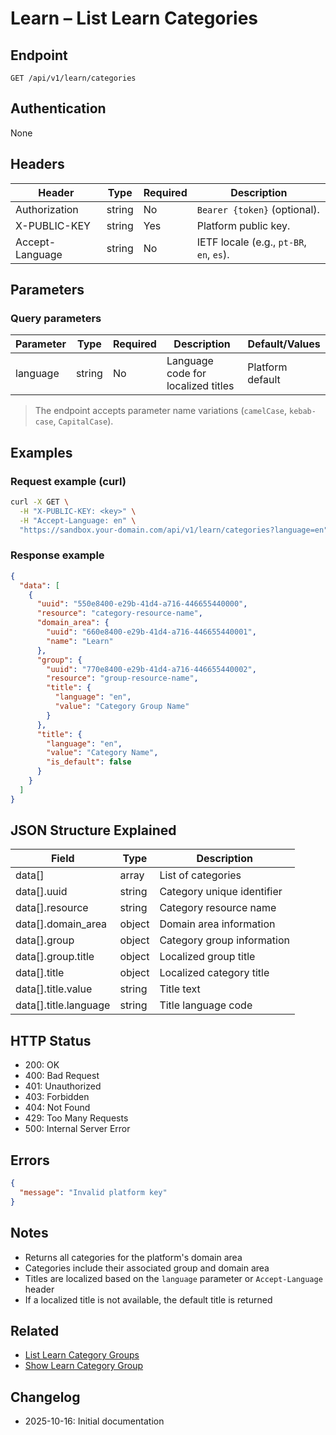 # Learn – List Learn Categories

## Endpoint

```
GET /api/v1/learn/categories
```

## Authentication

None

## Headers

| Header          | Type   | Required | Description |
| --------------- | ------ | -------- | ----------- |
| Authorization   | string | No       | `Bearer {token}` (optional). |
| X-PUBLIC-KEY    | string | Yes      | Platform public key. |
| Accept-Language | string | No       | IETF locale (e.g., `pt-BR`, `en`, `es`). |

## Parameters

### Query parameters

| Parameter | Type   | Required | Description | Default/Values |
| --------- | ------ | -------- | ----------- | -------------- |
| language  | string | No       | Language code for localized titles | Platform default |

> The endpoint accepts parameter name variations (`camelCase`, `kebab-case`, `CapitalCase`).

## Examples

### Request example (curl)

```bash
curl -X GET \
  -H "X-PUBLIC-KEY: <key>" \
  -H "Accept-Language: en" \
  "https://sandbox.your-domain.com/api/v1/learn/categories?language=en"
```

### Response example

```json
{
  "data": [
    {
      "uuid": "550e8400-e29b-41d4-a716-446655440000",
      "resource": "category-resource-name",
      "domain_area": {
        "uuid": "660e8400-e29b-41d4-a716-446655440001",
        "name": "Learn"
      },
      "group": {
        "uuid": "770e8400-e29b-41d4-a716-446655440002",
        "resource": "group-resource-name",
        "title": {
          "language": "en",
          "value": "Category Group Name"
        }
      },
      "title": {
        "language": "en",
        "value": "Category Name",
        "is_default": false
      }
    }
  ]
}
```

## JSON Structure Explained

| Field                | Type    | Description |
| -------------------- | ------- | ----------- |
| data[]               | array   | List of categories |
| data[].uuid          | string  | Category unique identifier |
| data[].resource      | string  | Category resource name |
| data[].domain_area   | object  | Domain area information |
| data[].group         | object  | Category group information |
| data[].group.title   | object  | Localized group title |
| data[].title         | object  | Localized category title |
| data[].title.value   | string  | Title text |
| data[].title.language| string  | Title language code |

## HTTP Status

- 200: OK
- 400: Bad Request
- 401: Unauthorized
- 403: Forbidden
- 404: Not Found
- 429: Too Many Requests
- 500: Internal Server Error

## Errors

```json
{
  "message": "Invalid platform key"
}
```

## Notes

- Returns all categories for the platform's domain area
- Categories include their associated group and domain area
- Titles are localized based on the `language` parameter or `Accept-Language` header
- If a localized title is not available, the default title is returned

## Related

- [List Learn Category Groups](./LearnCategoryGroupIndex.md)
- [Show Learn Category Group](./LearnCategoryGroupShow.md)

## Changelog

- 2025-10-16: Initial documentation
